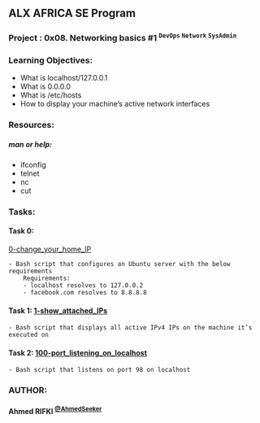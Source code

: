 ## ALX AFRICA SE Program

### **Project : 0x08. Networking basics #1** <sup> `` DevOps `` `` Network `` `` SysAdmin ``</sup>
### **Learning Objectives:**
 - What is localhost/127.0.0.1
 - What is 0.0.0.0
 - What is /etc/hosts
 - How to display your machine’s active network interfaces

### **Resources:**
##### man or help:
 - ifconfig
 - telnet
 - nc
 - cut

### **Tasks:**

#### **Task 0:**
[0-change_your_home_IP](0-change_your_home_IP)

	- Bash script that configures an Ubuntu server with the below requirements
		Requirements:
		- localhost resolves to 127.0.0.2
		- facebook.com resolves to 8.8.8.8

#### **Task 1: [1-show_attached_IPs](1-show_attached_IPs)**
	- Bash script that displays all active IPv4 IPs on the machine it’s executed on

#### **Task 2: [100-port_listening_on_localhost](100-port_listening_on_localhost)**
	- Bash script that listens on port 98 on localhost


### AUTHOR:
#### **Ahmed RIFKI** <sup>[@AhmedSeeker](https://github.com/AhmedSeeker)</sup>

